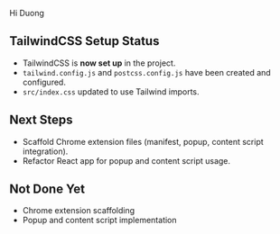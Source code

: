 Hi Duong

## TailwindCSS Setup Status
- TailwindCSS is **now set up** in the project.
- `tailwind.config.js` and `postcss.config.js` have been created and configured.
- `src/index.css` updated to use Tailwind imports.

## Next Steps
- Scaffold Chrome extension files (manifest, popup, content script integration).
- Refactor React app for popup and content script usage.

## Not Done Yet
- Chrome extension scaffolding
- Popup and content script implementation 